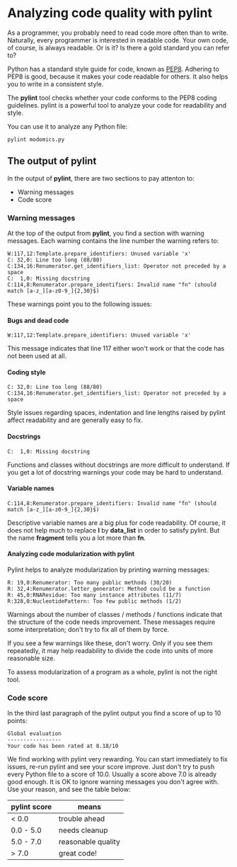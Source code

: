 # Analyzing code quality with pylint

As a programmer, you probably need to read code more often than to write. Naturally, every programmer is interested in readable code. Your own code, of course, is always readable. Or is it? Is there a gold standard you can refer to?

Python has a standard style guide for code, known as [PEP8](https://www.python.org/dev/peps/pep-0008). Adhering to PEP8 is good, because it makes your code readable for others. It also helps you to write in a consistent style.

The **pylint** tool checks whether your code conforms to the PEP8 coding guidelines. pylint is a powerful tool to analyze your code for readability and style.

You can use it to analyze any Python file:

    pylint modomics.py

## The output of pylint
In the output of **pylint**, there are two sections to pay attenton to:

* Warning messages
* Code score

### Warning messages
At the top of the output from **pylint**, you find a section with warning messages. Each warning contains the line number the warning refers to:

    W:117,12:Template.prepare_identifiers: Unused variable 'x'
    C: 32,0: Line too long (88/80)
    C:134,16:Renumerator.get_identifiers_list: Operator not preceded by a space
    C:  1,0: Missing docstring
    C:114,8:Renumerator.prepare_identifiers: Invalid name "fn" (should match [a-z_][a-z0-9_]{2,30}$)

These warnings point you to the following issues:

#### Bugs and dead code

    W:117,12:Template.prepare_identifiers: Unused variable 'x'

This message indicates that line 117 either won't work or that the code has not been used at all.

#### Coding style

    C: 32,0: Line too long (88/80)
    C:134,16:Renumerator.get_identifiers_list: Operator not preceded by a space

Style issues regarding spaces, indentation and line lengths raised by pylint affect readability and are generally easy to fix.

#### Docstrings

    C:  1,0: Missing docstring

Functions and classes without docstrings are more difficult to understand. If you get a lot of docstring warnings your code may be hard to understand.

#### Variable names

    C:114,8:Renumerator.prepare_identifiers: Invalid name "fn" (should match [a-z_][a-z0-9_]{2,30}$)

Descriptive variable names are a big plus for code readability. Of course, it does not help much to replace **l** by **data_list** in order to satisfy pylint. But the name **fragment** tells you a lot more than **fn**.

#### Analyzing code modularization with pylint
Pylint helps to analyze modularization by printing warning messages:

    R: 19,0:Renumerator: Too many public methods (30/20)
    R: 32,4:Renumerator.letter_generator: Method could be a function
    R: 45,0:RNAResidue: Too many instance attributes (11/7)
    R:328,0:NucleotidePattern: Too few public methods (1/2)

Warnings about the number of classes / methods / functions indicate that the structure of the code needs improvement. These messages require some interpretation; don't try to fix all of them by force.

If you see a few warnings like these, don't worry. Only if you see them repeatedly, it may help readability to divide the code into units of more reasonable size.

To assess modularization of a program as a whole, pylint is not the right tool.

### Code score
In the third last paragraph of the pylint output you find a score of up to 10 points:

    Global evaluation
    -----------------
    Your code has been rated at 8.18/10

We find working with pylint very rewarding. You can start immediately to fix issues, re-run pylint and see your score improve. Just don't try to push every Python file to a score of 10.0. Usually a score above 7.0 is already good enough. It is OK to ignore warning messages you don't agree with. Use your reason, and see the table below:

| pylint score  | means              |
| --------------|--------------------|
| < 0.0         | trouble ahead      |
| 0.0 - 5.0     | needs cleanup      |
| 5.0 - 7.0     | reasonable quality |
| > 7.0         | great code!        |

